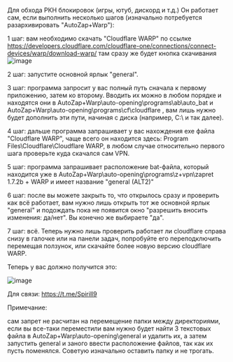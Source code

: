 Для обхода РКН блокировок (игры, ютуб, дискорд и т.д.)
Он работает сам, если выполнить несколько шагов (изначально потребуется разархивировать "AutoZap+Warp"):

1 шаг: вам необходимо скачать "Cloudflare WARP" по ссылке https://developers.cloudflare.com/cloudflare-one/connections/connect-devices/warp/download-warp/  там сразу же будет кнопка скачивания ![image](https://github.com/user-attachments/assets/89206ffc-d247-4870-ac41-9cd1d167d8e2)


2 шаг: запустите основной ярлык "general".

3 шаг: программа запросит у вас полный путь сначала к первому приложению, затем ко второму. Вводить их можно в любом порядке и находятся они в  AutoZap+Warp\auto-opening\programs\ab\auto_bat  и  AutoZap+Warp\auto-opening\programs\cf\cloudflare  , вам лишь нужно будет дополнить эти пути, начиная с диска (например, C:\ и так далее).

4 шаг: дальше программа запрашивает у вас нахождения exe файла "Cloudflare WARP", чаще всего он находится здесь: Program Files\Cloudflare\Cloudflare WARP, в любом случае относительно первого шага проверьте куда скачался сам VPN.

5 шаг: программа запрашивает расположение bat-файла, который находится уже в AutoZap+Warp\auto-opening\programs\z+vpn\zapret 1.7.2b + WARP и имеет название "general (ALT2)"

6 шаг: после вы можете закрыть то, что открылось сразу и проверить как всё работает, вам нужно лишь открыть тот же основной ярлык "general" и подождать пока не появится окно "разрешить вносить изменения: да/нет". Вы конечно же выбираете "да". 

7 шаг: всё. Теперь нужно лишь проверить работает ли cloudflare справа снизу в галочке или на панели задач, попробуйте его переподключить перемещая ползунок, или скачайте более новую версию cloudflare WARP.

Теперь у вас должно получится это:

![image](https://github.com/user-attachments/assets/088b51c7-4285-4ebd-8aca-5932e6e26a9e)




Для связи:
https://t.me/Spirill9


Примечание:

сам запрет не расчитан на перемещение папки между директориями, если вы все-таки переместили вам нужно будет найти 3 текстовых файла в  AutoZap+Warp\auto-opening\general  и удалить их, а затем запустить general и заного ввести расположение файлов, так как их пусть поменялся. Советую изначально оставить папку и не трогать.

